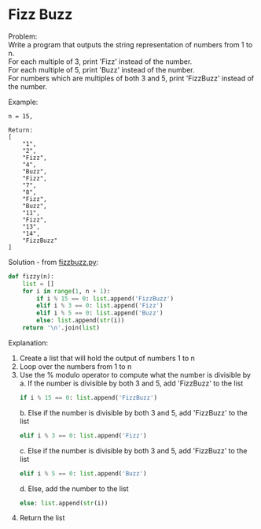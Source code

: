 # Fizz Buzz

Problem:  
Write a program that outputs the string representation of numbers from 1 to n.   
For each multiple of 3, print 'Fizz' instead of the number.   
For each multiple of 5, print 'Buzz' instead of the number.   
For numbers which are multiples of both 3 and 5, print 'FizzBuzz' instead of the number.  
  
Example:  
```
n = 15,

Return:
[
    "1",
    "2",
    "Fizz",
    "4",
    "Buzz",
    "Fizz",
    "7",
    "8",
    "Fizz",
    "Buzz",
    "11",
    "Fizz",
    "13",
    "14",
    "FizzBuzz"
]
```  
  
Solution - from [fizzbuzz.py](fizzbuzz.py): 
```python
def fizzy(n):
    list = []
    for i in range(1, n + 1):
        if i % 15 == 0: list.append('FizzBuzz')
        elif i % 3 == 0: list.append('Fizz')
        elif i % 5 == 0: list.append('Buzz')
        else: list.append(str(i))
    return '\n'.join(list)
```  
  
Explanation:  
1. Create a list that will hold the output of numbers 1 to n  
2. Loop over the numbers from 1 to n  
3. Use the % modulo operator to compute what the number is divisible by  
    a. If the number is divisible by both 3 and 5, add 'FizzBuzz' to the list  
    ```python
    if i % 15 == 0: list.append('FizzBuzz')
    ```
    b. Else if the number is divisible by both 3 and 5, add 'FizzBuzz' to the list  
    ```python
    elif i % 3 == 0: list.append('Fizz')
    ```
    c. Else if the number is divisible by both 3 and 5, add 'FizzBuzz' to the list  
    ```python
    elif i % 5 == 0: list.append('Buzz')
    ```
    d. Else, add the number to the list  
    ```python
    else: list.append(str(i))
    ```  
4. Return the list  